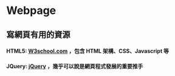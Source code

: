 # Webpage

## 寫網頁有用的資源

#### HTML5: [W3school.com](http://www.w3schools.com/) ，包含 HTML 架構、CSS、Javascript 等
#### JQuery: [jQuery](http://jquery.com/) ，幾乎可以說是網頁程式發展的重要推手
#### 







